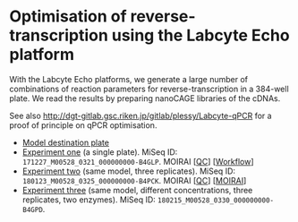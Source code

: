 Optimisation of reverse-transcription using the Labcyte Echo platform
=====================================================================

With the Labcyte Echo platforms, we generate a large number of combinations
of reaction parameters for reverse-transcription in a 384-well plate.  We
read the results by preparing nanoCAGE libraries of the cDNAs.

See also <http://dgt-gitlab.gsc.riken.jp/gitlab/plessy/Labcyte-qPCR> for a proof
of principle on qPCR optimisation.

 - [Model destination plate](Labcyte-RT.md)
 - [Experiment one](Labcyte-RT_Data_Analysis.md) (a single plate). MiSeq ID: `171227_M00528_0321_000000000-B4GLP`. MOIRAI
     [[QC](http://moirai.gsc.riken.jp/osc-fs_home/scratch/moirai/nanoCAGE2/project/Labcyte/171227_M00528_0321_000000000-B4GLP.paired_raw_quality_control2.20171228143720/171227_M00528_0321_000000000-B4GLP.paired_raw_quality_control2.20171228143720.html)]
     [[Workflow](http://moirai.gsc.riken.jp/osc-fs_home/scratch/moirai/nanoCAGE2/project/Labcyte/171227_M00528_0321_000000000-B4GLP.OP-WORKFLOW-CAGEscan-short-reads-v2.1~rc1.20180104125850/171227_M00528_0321_000000000-B4GLP.OP-WORKFLOW-CAGEscan-short-reads-v2.1~rc1.20180104125850.html)]
 - [Experiment two](Labcyte-RT_Data_Analysis_2.md) (same model, three replicates). MiSeq ID: `180123_M00528_0325_000000000-B4PCK`. MOIRAI
     [[QC](http://moirai.gsc.riken.jp/osc-fs_home/scratch/moirai/nanoCAGE2/project/Labcyte/180123_M00528_0325_000000000-B4PCK.paired_raw_quality_control2.20180124101336/180123_M00528_0325_000000000-B4PCK.paired_raw_quality_control2.20180124101336.html)]
     [[MOIRAI](http://moirai.gsc.riken.jp/osc-fs_home/scratch/moirai/nanoCAGE2/project/Labcyte/180123_M00528_0325_000000000-B4PCK.OP-WORKFLOW-CAGEscan-short-reads-v2.1~rc1.20180124102551/180123_M00528_0325_000000000-B4PCK.OP-WORKFLOW-CAGEscan-short-reads-v2.1~rc1.20180124102551.html)]
 - [Experiment three](Labcyte-RT_Data_Analysis_3.md) (same model, different concentrations, three replicates, two enzymes). MiSeq ID: `180215_M00528_0330_000000000-B4GPD`.